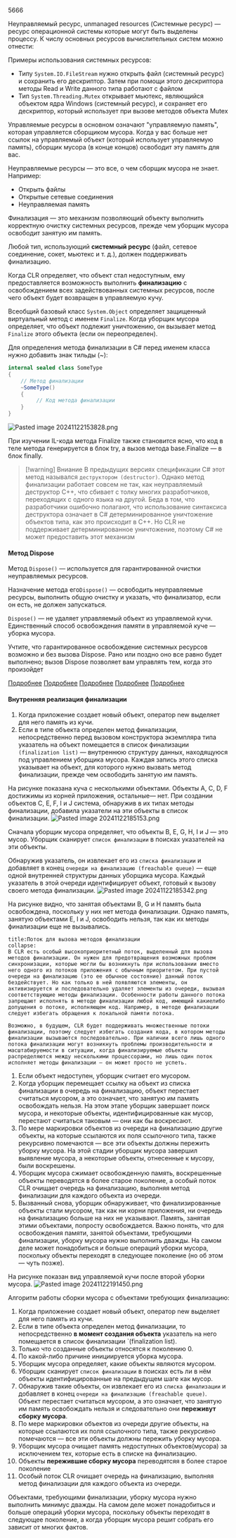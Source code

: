 

5666

Неуправляемый ресурс, unmanaged resources (Системные ресурс) — ресурс операционной системы которые могут быть выделены процессу.
К числу основных ресурсов вычислительных систем можно отнести: 


Примеры использования системных ресурсов:
- Типу `System.IO.FileStream` нужно открыть файл (системный ресурс) и сохранить его дескриптор. Затем при помощи этого дескриптора методы Read и Write данного типа работают с файлом
- Тип `System.Threading.Mutex` открывает мьютекс, являющийся объектом ядра Windows (системный ресурс), и сохраняет его дескриптор, который использует при вызове методов объекта Mutex

Управляемые ресурсы в основном означают "управляемую память", которая управляется сборщиком мусора. Когда у вас больше нет ссылок на управляемый объект (который использует управляемую память), сборщик мусора (в конце концов) освободит эту память для вас.

Неуправляемые ресурсы — это все, о чем сборщик мусора не знает. 
Например:
- Открыть файлы
- Открытые сетевые соединения
- Неуправляемая память



Финализация — это механизм позволяющий объекту выполнить корректную очистку системных ресурсов, прежде чем уборщик мусора освободит занятую им память.

Любой тип, использующий **системный ресурс** (файл, сетевое соединение, сокет, мьютекс и т. д.), должен поддерживать финализацию. 

Когда CLR определяет, что объект стал недоступным, ему предоставляется возможность выполнить **финализацию** с освобождением всех задействованных системных ресурсов, после чего объект будет возвращен в управляемую кучу.

Всеобщий базовый класс `System.Object` определяет защищенный виртуальный метод с именем `Finalize`. Когда уборщик мусора определяет, что объект подлежит уничтожению, он вызывает метод `Finalize` этого объекта (если он переопределен). 

Для определения метода финализации в С# перед именем класса нужно добавить знак тильды (~):
```csharp
internal sealed class SomeType
{
	// Метод финализации
	~SomeType()
	{
		 // Код метода финализации
	}
}
```

![Pasted image 20241122153828.png](/img/user/Files/Image/Pasted%20image%2020241122153828.png)

При изучении IL-кода метода Finalize также становится ясно, что код в теле метода генерируется в блок try, а вызов метода base.Finalize — в блок finally.


> [!warning] Вниание
>  В предыдущих версиях спецификации С# этот метод назывался `деструктором (destructor)`. Однако метод финализации работает совсем не так, как неуправляемый деструктор C++, что сбивает с толку многих разработчиков, переходящих с одного языка на другой. Беда в том, что разработчики ошибочно полагают, что использование синтаксиса деструктора означает в C# детерминированное уничтожение объектов типа, как это происходит в C++.
>  Но CLR не поддерживает детерминированное уничтожение, поэтому C# не может предоставить этот механизм 

#### Метод Dispose
Метод `Dispose()`  — используется для гарантированной очистки неуправляемых ресурсов.

Назначение метода его`Dispose()` — освободить неуправляемые ресурсы, выполнить общую очистку и указать, что финализатор, если он есть, не должен запускаться.

`Dispose()`  —  не удаляет управляемый объект из управляемой кучи. Единственный способ освобождения памяти в управляемой куче — уборка мусора.

Учтите, что гарантированное освобождение системных ресурсов возможно и без вызова Dispose. Рано или поздно оно все равно будет выполнено; вызов Dispose позволяет вам управлять тем, когда это произойдет

[Подробнее](https://stackoverflow.com/questions/4267729/what-happens-if-i-dont-call-dispose-on-the-pen-object/5555243#5555243)
[Подробнее](https://stackoverflow.com/questions/45036/will-the-garbage-collector-call-idisposable-dispose-for-me)
[Подробнее](https://stackoverflow.com/questions/1691846/does-garbage-collector-call-dispose)
[Подробнее](https://stackoverflow.com/questions/15157877/more-information-on-how-c-sharp-dispose-works)
[Подробнее](https://learn.microsoft.com/en-gb/dotnet/standard/garbage-collection/implementing-dispose#dispose-and-disposebool)



#### Внутренняя реализация финализации

1. Когда приложение создает новый объект, оператор new выделяет для него память из кучи. 
2. Если в типе объекта определен метод финализации, непосредственно перед вызовом конструктора экземпляра типа указатель на объект помещается в список финализации `(finalization list)` — внутреннюю структуру данных, находящуюся под управлением уборщика мусора. Каждая запись этого списка указывает на объект, для которого нужно вызвать метод финализации, прежде чем освободить занятую им память.


На рисунке показана куча с несколькими объектами. Объекты A, C, D, F достижимы из корней приложения,  остальные— нет. При создании объектов C, E, F, I и J система, обнаружив в их типах методы финализации, добавила указатели на эти объекты в список финализации.
![Pasted image 20241122185153.png](/img/user/Files/Image/Pasted%20image%2020241122185153.png)


Сначала уборщик мусора определяет, что объекты B, E, G, H, I и J — это мусор. Уборщик сканирует `список финализации` в поисках указателей на эти объекты. 

Обнаружив указатель, он извлекает его из `списка финализации` и добавляет в конец `очереди на финализацию (freachable queue)` — еще одной внутренней структуры данных уборщика мусора. Каждый указатель в этой очереди идентифицирует объект, готовый к вызову своего метода финализации.
![Pasted image 20241122185342.png](/img/user/Files/Image/Pasted%20image%2020241122185342.png)

На рисунке видно, что занятая объектами B, G и H память была освобождена, поскольку у них нет метода финализации. Однако память, занятую объектами E, I и J, освободить нельзя, так как их методы финализации еще не вызывались.

```ad-note
title:Поток для вызова методов финализации
collapse:
В CLR есть особый высокоприоритетный поток, выделенный для вызова методов финализации. Он нужен для предотвращения возможных проблем синхронизации, которые могли бы возникнуть при использовании вместо него одного из потоков приложения с обычным приоритетом. При пустой очереди на финализацию (это ее обычное состояние) данный поток бездействует. Но как только в ней появляются элементы, он активизируется и последовательно удаляет элементы из очереди, вызывая соответствующие методы финализации. Особенности работы данного потока запрещают исполнять в методе финализации любой код, имеющий какиелибо допущения о потоке, исполняющем код. Например, в методе финализации следует избегать обращения к локальной памяти потока.

Возможно, в будущем, CLR будет поддерживать множественные потоки финализации, поэтому следует избегать создания кода, в котором методы финализации вызываются последовательно. При наличии всего лишь одного потока финализации могут возникнуть проблемы производительности и масштабируемости в ситуации, когда финализируемые объекты распределяются между несколькими процессорами, но лишь один поток исполняет методы финализации — он может просто не успеть.
```




1. Если объект недоступен, уборщик считает его мусором. 
2. Когда уборщик перемещает ссылку на объект из списка финализации в очередь на финализацию, объект перестает считаться мусором, а это означает, что занятую им память освобождать нельзя. На этом этапе уборщик завершает поиск мусора, и некоторые объекты, идентифицированные как мусор, перестают считаться таковым — они как бы воскресают. 
3. По мере маркировки объектов из очереди на финализацию другие объекты, на которые ссылаются их поля ссылочного типа, также рекурсивно помечаются — все эти объекты должны пережить уборку мусора. На этой стадии уборщик мусора завершил выявление мусора, а некоторые объекты, отнесенные к мусору, были воскрешены. 
5. Уборщик мусора сжимает освобожденную память, воскрешенные объекты переводятся в более старое поколение, а особый поток CLR очищает очередь на финализацию, выполняя метод финализации для каждого объекта из очереди. 
6. Вызванный снова, уборщик обнаруживает, что финализированные объекты стали мусором, так как ни корни приложения, ни очередь на финализацию больше на них не указывают. Память, занятая этими объектами, попросту освобождается. Важно понять, что для освобождения памяти, занятой объектами, требующими финализации, уборку мусора нужно выполнить дважды. На самом деле может понадобиться и больше операций уборки мусора, поскольку объекты переходят в следующее поколение (но об этом — чуть позже).

На рисунке показан вид управляемой кучи после второй уборки мусора.
![Pasted image 20241122191450.png](/img/user/Files/Image/Pasted%20image%2020241122191450.png)

Алгоритм работы сборки мусора с объектами требующих финализацию:
1. Когда приложение создает новый объект, оператор new выделяет для него память из кучи. 
2. Если в типе объекта определен метод финализации, то непосредственно **в момент создания объекта** указатель на него помещается в список финализации `(finalization list).
3. Только что созданные объекты относятся к поколению 0.
4. По какой-либо причине инициируется уборка мусора.
5. Уборщик мусора определяет, какие объекты являются мусором. 
6. Уборщик сканирует `список финализации` в поисках есть ли в нём объекты идентифицированные на предыдущем шаге как мусор. 
7. Обнаружив такие объекты, он извлекает его из `списка финализации` и добавляет в конец `очереди на финализацию (freachable queue)`. Объект перестает считаться мусором, а это означает, что занятую им память освобождать нельзя и следовательно они **переживут сборку мусора**.
8. По мере маркировки объектов из очереди другие объекты, на которые ссылаются их поля ссылочного типа, также рекурсивно помечаются — все эти объекты должны пережить уборку мусора.
9. Уборщик мусора очищает память недоступных объектов(мусора) за исключением тех, которые есть в списке на финализацию.
10. Объекты **пережившие сборку мусора** переводятсяя в более старое поколение
11. Особый поток CLR очищает очередь на финализацию, выполняя метод финализации для каждого объекта из очереди.

Объектами, требующими финализации, уборку мусора нужно выполнить минимус дважды. На самом деле может понадобиться и больше операций уборки мусора, поскольку объекты переходят в следующее поколение, а когда уборщик мусора решит собрать его зависит от многих фактов.


